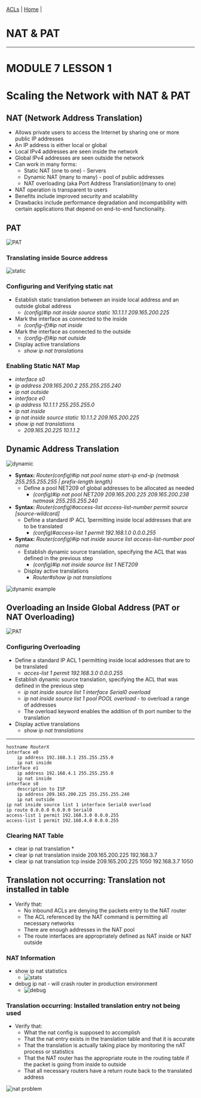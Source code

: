 [ACLs](Cisco2-6.md)		|		[Home](index.html)		|		 

# NAT & PAT
------------

MODULE 7 LESSON 1
=================

# Scaling the Network with NAT & PAT

## NAT (Network Address Translation)
*	Allows private users to access the Internet by sharing one or more public IP addresses
*	An IP address is either local or global
*	Local IPv4 addresses are seen inside the network
*	Global IPv4 addresses are seen outside the network
*	Can work in many forms:
	*	Static NAT (one to one) - Servers
	*	Dynamic NAT (many to many) - pool of public addresses
	*	NAT overloading (aka Port Address Translation)(many to one)
*	NAT operation is transparent to users
*	Benefits include improved security and scalability
*	Drawbacks include performance degradation and incompatibility with certain applications that depend on end-to-end functionality.

## PAT
![PAT](images/PAT1.png)

### Translating inside Source address
![static](images/staticnat.gif)

### Configuring and Verifying static nat
*	Establish static translation between an inside local address and an outside global address
	*	*(config)#ip nat inside source static 10.1.1.1 209.165.200.225*
*	Mark the interface as connected to the inside
	*	*(config-if)#ip nat inside*
*	Mark the interface as connected to the outside
	*	*(config-if)#ip nat outside*
*	Display active translations
	*	*show ip nat translations*

### Enabling Static NAT Map
*	*interface s0*
*	*ip address 209.165.200.2 255.255.255.240*
*	*ip nat outside*
*	*interface e0*
*	*ip address 10.1.1.1 255.255.255.0*
*	*ip nat inside*
*	*ip nat inside source static 10.1.1.2 209.165.200.225*
*	*show ip nat translations*
	*	*209.165.20.225	10.1.1.2*

## Dynamic Address Translation
![dynamic](images/dynamicnat.gif)

*	**Syntax:** *Router(config)#ip nat pool name start-ip end-ip {netmask 255.255.255.255 | prefix-length length}*
	*	Define a pool NET209 of global addresses to be allocated as needed
		*	*(config)#ip nat pool NET209 209.165.200.225 209.165.200.238 netmask 255.255.255.240*
*	**Syntax:** *Router(config)#access-list access-list-number permit source [source-wildcard]*
	*	Define a standard IP ACL 1permitting inside local addresses that are to be translated
		*	*(config)#access-list 1 permit 192.168.1.0 0.0.0.255*
*	**Syntax:** *Router(config)#ip nat inside source list access-list-number pool name*
	*	Establish dynamic source translation, specifying the ACL that was defined in the previous step
		*	*(config)#ip nat inside source list 1 NET209*
	*	Display active translations
		*	*Router#show ip nat translations*

![dynamic example](images/dynamicnatex.gif)

## Overloading an Inside Global Address (PAT or NAT Overloading)
![PAT](images/pat2.png)

### Configuring Overloading
*	Define a standard IP ACL 1 permitting inside local addresses that are to be translated
	*	*acces-list 1 permit 192.168.3.0 0.0.0.255*
*	Establish dynamic source translation, specifying the ACL that was defined in the previous step
	*	*ip nat inside source list 1 interface Serial0 overload*
	*	*ip nat inside source list 1 pool POOL overload* - to overload a range of addresses
	*	The overload keyword enables the addition of th port number to the translation
*	Display active translations
	*	*show ip nat translations*

----
	hostname RouterX
	interface e0
		ip address 192.168.3.1 255.255.255.0
		ip nat inside
	interface e1
		ip address 192.168.4.1 255.255.255.0
		ip nat inside
	interface s0
		description to ISP
		ip address 209.165.200.225 255.255.255.240
		ip nat outside
	ip nat inside source list 1 interface Serial0 overload
	ip route 0.0.0.0 0.0.0.0 Serial0
	access-list 1 permit 192.168.3.0 0.0.0.255
	access-list 1 permit 192.168.4.0 0.0.0.255

### Clearing NAT Table
*	clear ip nat translation *
*	clear ip nat translation inside 209.165.200.225 192.168.3.7
*	clear ip nat translation tcp inside 209.165.200.225 1050 192.168.3.7 1050

## Translation not occurring: Translation not installed in table
*	Verify that:
	*	No inbound ACLs are denying the packets entry to the NAT router
	*	The ACL referenced by the NAT command is permitting all necessary networks
	*	There are enough addresses in the NAT pool
	*	The route interfaces are appropriately defined as NAT inside or NAT outside

### NAT Information
*	show ip nat statistics
	*	![stats](images/natstats.png)
*	debug ip nat - will crash router in production environment
	*	![debug](images/natdebug.png)
	
### Translation occurring: Installed translation entry not being used
*	Verify that:
	*	What the nat config is supposed to accomplish
	*	That the nat entry exists in the translation table and that it is accurate
	*	That the translation is actually taking place by monitoring the nAT process or statistics
	*	That the NAT router has the appropriate route in the routing table if the packet is going from inside to outside
	*	That all necessary routers have a return route back to the translated address

![nat problem](images/natproblem.gif)